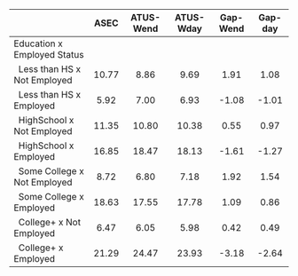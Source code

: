 
|                      |         ASEC |    ATUS-Wend |    ATUS-Wday |     Gap-Wend |      Gap-day |
| -------------------- | :----------: | :----------: | :----------: | :----------: | :----------: |
| Education x Employed Status |              |              |              |              |              |
| &nbsp;&nbsp;Less than HS x Not Employed |        10.77 |         8.86 |         9.69 |         1.91 |         1.08 |
| &nbsp;&nbsp;Less than HS x Employed |         5.92 |         7.00 |         6.93 |        -1.08 |        -1.01 |
| &nbsp;&nbsp;HighSchool x Not Employed |        11.35 |        10.80 |        10.38 |         0.55 |         0.97 |
| &nbsp;&nbsp;HighSchool x Employed |        16.85 |        18.47 |        18.13 |        -1.61 |        -1.27 |
| &nbsp;&nbsp;Some College x Not Employed |         8.72 |         6.80 |         7.18 |         1.92 |         1.54 |
| &nbsp;&nbsp;Some College x Employed |        18.63 |        17.55 |        17.78 |         1.09 |         0.86 |
| &nbsp;&nbsp;College+ x Not Employed |         6.47 |         6.05 |         5.98 |         0.42 |         0.49 |
| &nbsp;&nbsp;College+ x Employed |        21.29 |        24.47 |        23.93 |        -3.18 |        -2.64 |

